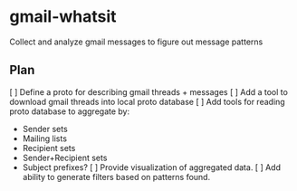 # gmail-whatsit

Collect and analyze gmail messages to figure out message patterns

## Plan

[ ] Define a proto for describing gmail threads + messages
[ ] Add a tool to download gmail threads into local proto database
[ ] Add tools for reading proto database to aggregate by:
   * Sender sets
   * Mailing lists
   * Recipient sets
   * Sender+Recipient sets
   * Subject prefixes?
[ ] Provide visualization of aggregated data.
[ ] Add ability to generate filters based on patterns found.

